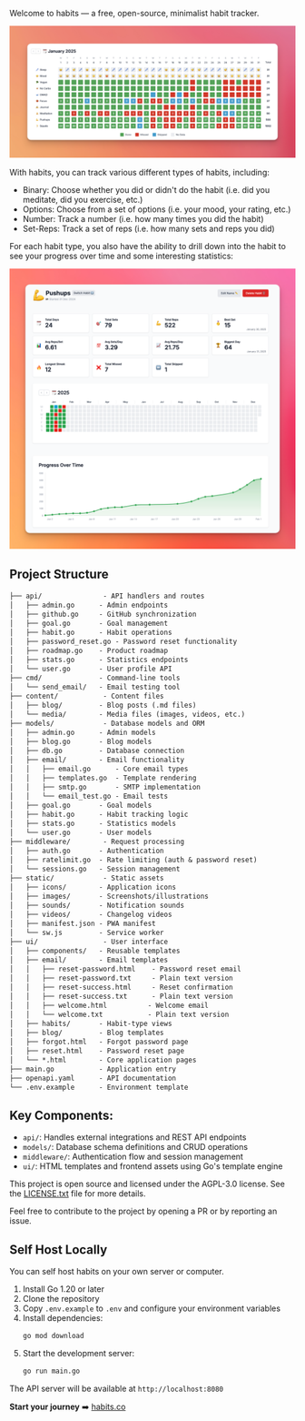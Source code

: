 Welcome to habits — a free, open-source, minimalist habit tracker.

![Habits Grid](/static/images/habit-grid.png)

With habits, you can track various different types of habits, including:

- Binary: Choose whether you did or didn't do the habit (i.e. did you meditate, did you exercise, etc.)
- Options: Choose from a set of options (i.e. your mood, your rating, etc.)
- Number: Track a number (i.e. how many times you did the habit)
- Set-Reps: Track a set of reps (i.e. how many sets and reps you did)

For each habit type, you also have the ability to drill down into the habit to see your progress over time and some interesting statistics:

![Habits Stats](/static/images/habit-statistics.png)

## Project Structure
```
├── api/               - API handlers and routes
│   ├── admin.go      - Admin endpoints
│   ├── github.go     - GitHub synchronization
│   ├── goal.go       - Goal management
│   ├── habit.go      - Habit operations
│   ├── password_reset.go - Password reset functionality
│   ├── roadmap.go    - Product roadmap
│   ├── stats.go      - Statistics endpoints
│   └── user.go       - User profile API
├── cmd/              - Command-line tools
│   └── send_email/   - Email testing tool
├── content/           - Content files
│   ├── blog/         - Blog posts (.md files)
│   └── media/        - Media files (images, videos, etc.)
├── models/            - Database models and ORM
│   ├── admin.go      - Admin models
│   ├── blog.go       - Blog models
│   ├── db.go         - Database connection
│   ├── email/        - Email functionality
│   │   ├── email.go      - Core email types
│   │   ├── templates.go  - Template rendering
│   │   ├── smtp.go       - SMTP implementation
│   │   └── email_test.go - Email tests
│   ├── goal.go       - Goal models
│   ├── habit.go      - Habit tracking logic
│   ├── stats.go      - Statistics models
│   └── user.go       - User models
├── middleware/        - Request processing
│   ├── auth.go       - Authentication
│   ├── ratelimit.go  - Rate limiting (auth & password reset)
│   └── sessions.go   - Session management
├── static/            - Static assets
│   ├── icons/        - Application icons
│   ├── images/       - Screenshots/illustrations
│   ├── sounds/       - Notification sounds
│   ├── videos/       - Changelog videos
│   ├── manifest.json - PWA manifest
│   └── sw.js         - Service worker
├── ui/                - User interface
│   ├── components/   - Reusable templates
│   ├── email/        - Email templates
│   │   ├── reset-password.html    - Password reset email
│   │   ├── reset-password.txt     - Plain text version
│   │   ├── reset-success.html     - Reset confirmation
│   │   ├── reset-success.txt      - Plain text version
│   │   ├── welcome.html          - Welcome email
│   │   └── welcome.txt           - Plain text version
│   ├── habits/       - Habit-type views
│   ├── blog/         - Blog templates
│   ├── forgot.html   - Forgot password page
│   ├── reset.html    - Password reset page
│   └── *.html        - Core application pages
├── main.go           - Application entry
├── openapi.yaml      - API documentation
└── .env.example      - Environment template
```

## Key Components:
- `api/`: Handles external integrations and REST API endpoints
- `models/`: Database schema definitions and CRUD operations
- `middleware/`: Authentication flow and session management
- `ui/`: HTML templates and frontend assets using Go's template engine

This project is open source and licensed under the AGPL-3.0 license. See the [LICENSE.txt](LICENSE.txt) file for more details. 

Feel free to contribute to the project by opening a PR or by reporting an issue.


## Self Host Locally

You can self host habits on your own server or computer.

1. Install Go 1.20 or later
2. Clone the repository
3. Copy `.env.example` to `.env` and configure your environment variables
4. Install dependencies:
   ```bash
   go mod download
   ```
5. Start the development server:
   ```bash
   go run main.go
   ```
The API server will be available at `http://localhost:8080`

**Start your journey** ➡️ [habits.co](https://habits.co)
